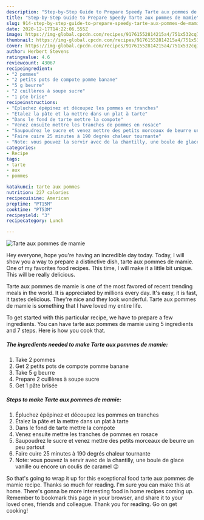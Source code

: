 ```yaml
---
description: "Step-by-Step Guide to Prepare Speedy Tarte aux pommes de mamie"
title: "Step-by-Step Guide to Prepare Speedy Tarte aux pommes de mamie"
slug: 914-step-by-step-guide-to-prepare-speedy-tarte-aux-pommes-de-mamie
date: 2020-12-17T14:22:06.555Z
image: https://img-global.cpcdn.com/recipes/91761552814215a4/751x532cq70/tarte-aux-pommes-de-mamie-photo-principale-de-la-recette.jpg
thumbnail: https://img-global.cpcdn.com/recipes/91761552814215a4/751x532cq70/tarte-aux-pommes-de-mamie-photo-principale-de-la-recette.jpg
cover: https://img-global.cpcdn.com/recipes/91761552814215a4/751x532cq70/tarte-aux-pommes-de-mamie-photo-principale-de-la-recette.jpg
author: Herbert Stevens
ratingvalue: 4.6
reviewcount: 43067
recipeingredient:
- "2 pommes"
- "2 petits pots de compote pomme banane"
- "5 g beurre"
- "2 cuillères à soupe sucre"
- "1 pte brise"
recipeinstructions:
- "Épluchez épépinez et découpez les pommes en tranches"
- "Étalez la pâte et la mettre dans un plat à tarte"
- "Dans le fond de tarte mettre la compote"
- "Venez ensuite mettre les tranches de pommes en rosace"
- "Saupoudrez le sucre et venez mettre des petits morceaux de beurre un peu partout"
- "Faire cuire 25 minutes à 190 degrés chaleur tournante"
- "Note: vous pouvez la servir avec de la chantilly, une boule de glace vanille ou encore un coulis de caramel 😉"
categories:
- Recipe
tags:
- tarte
- aux
- pommes

katakunci: tarte aux pommes 
nutrition: 227 calories
recipecuisine: American
preptime: "PT15M"
cooktime: "PT53M"
recipeyield: "3"
recipecategory: Lunch

---
```



![Tarte aux pommes de mamie](https://img-global.cpcdn.com/recipes/91761552814215a4/751x532cq70/tarte-aux-pommes-de-mamie-photo-principale-de-la-recette.jpg)

Hey everyone, hope you're having an incredible day today. Today, I will show you a way to prepare a distinctive dish, tarte aux pommes de mamie. One of my favorites food recipes. This time, I will make it a little bit unique. This will be really delicious.



Tarte aux pommes de mamie is one of the most favored of recent trending meals in the world. It is appreciated by millions every day. It's easy, it is fast, it tastes delicious. They're nice and they look wonderful. Tarte aux pommes de mamie is something that I have loved my entire life.


To get started with this particular recipe, we have to prepare a few ingredients. You can have tarte aux pommes de mamie using 5 ingredients and 7 steps. Here is how you cook that.

<!--inarticleads1-->

##### The ingredients needed to make Tarte aux pommes de mamie:

1. Take 2 pommes
1. Get 2 petits pots de compote pomme banane
1. Take 5 g beurre
1. Prepare 2 cuillères à soupe sucre
1. Get 1 pâte brisée




<!--inarticleads2-->

##### Steps to make Tarte aux pommes de mamie:

1. Épluchez épépinez et découpez les pommes en tranches
1. Étalez la pâte et la mettre dans un plat à tarte
1. Dans le fond de tarte mettre la compote
1. Venez ensuite mettre les tranches de pommes en rosace
1. Saupoudrez le sucre et venez mettre des petits morceaux de beurre un peu partout
1. Faire cuire 25 minutes à 190 degrés chaleur tournante
1. Note: vous pouvez la servir avec de la chantilly, une boule de glace vanille ou encore un coulis de caramel 😉




So that's going to wrap it up for this exceptional food tarte aux pommes de mamie recipe. Thanks so much for reading. I'm sure you can make this at home. There's gonna be more interesting food in home recipes coming up. Remember to bookmark this page in your browser, and share it to your loved ones, friends and colleague. Thank you for reading. Go on get cooking!

